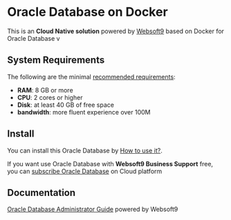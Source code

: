 # Oracle Database on Docker  

This is an **Cloud Native solution** powered by [Websoft9](https://www.websoft9.com) based on Docker for Oracle Database v

## System Requirements

The following are the minimal [recommended requirements](https://container-registry.oracle.com/):

* **RAM**: 8 GB or more
* **CPU**: 2 cores or higher
* **Disk**: at least 40 GB of free space
* **bandwidth**: more fluent experience over 100M  

## Install

You can install this Oracle Database by [How to use it?](https://github.com/Websoft9/docker-library#how-to-use-it).   

If you want use Oracle Database with **Websoft9 Business Support** free, you can [subscribe Oracle Database](https://www.websoft9.com/apps) on Cloud platform

## Documentation

[Oracle Database Administrator Guide](https://support.websoft9.com/docs/oracle) powered by Websoft9

